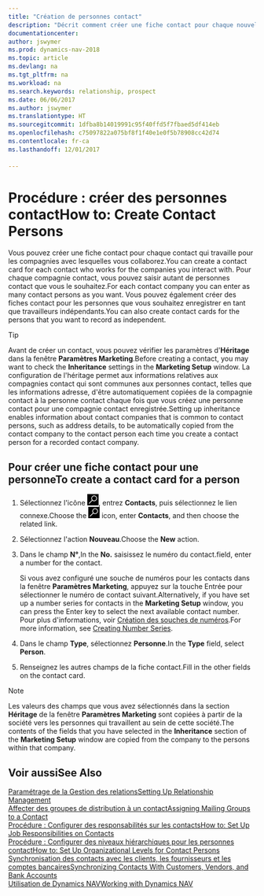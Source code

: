 ```yaml
---
title: "Création de personnes contact"
description: "Décrit comment créer une fiche contact pour chaque nouvelle personne ou nouveau prospect avec lequel vous collaborez ou entretenez des relations professionnelles."
documentationcenter: 
author: jswymer
ms.prod: dynamics-nav-2018
ms.topic: article
ms.devlang: na
ms.tgt_pltfrm: na
ms.workload: na
ms.search.keywords: relationship, prospect
ms.date: 06/06/2017
ms.author: jswymer
ms.translationtype: HT
ms.sourcegitcommit: 1dfba8b14019991c95f40ffd5f7fbaed5df414eb
ms.openlocfilehash: c75097822a075bf8f1f40e1e0f5b78908cc42d74
ms.contentlocale: fr-ca
ms.lasthandoff: 12/01/2017

---
```

# <a name="how-to-create-contact-persons"></a><span data-ttu-id="e2c20-103">Procédure : créer des personnes contact</span><span class="sxs-lookup"><span data-stu-id="e2c20-103">How to: Create Contact Persons</span></span>
<span data-ttu-id="e2c20-104">Vous pouvez créer une fiche contact pour chaque contact qui travaille pour les compagnies avec lesquelles vous collaborez.</span><span class="sxs-lookup"><span data-stu-id="e2c20-104">You can create a contact card for each contact who works for the companies you interact with.</span></span> <span data-ttu-id="e2c20-105">Pour chaque compagnie contact, vous pouvez saisir autant de personnes contact que vous le souhaitez.</span><span class="sxs-lookup"><span data-stu-id="e2c20-105">For each contact company you can enter as many contact persons as you want.</span></span> <span data-ttu-id="e2c20-106">Vous pouvez également créer des fiches contact pour les personnes que vous souhaitez enregistrer en tant que travailleurs indépendants.</span><span class="sxs-lookup"><span data-stu-id="e2c20-106">You can also create contact cards for the persons that you want to record as independent.</span></span>

> [!TIP]  
>   <span data-ttu-id="e2c20-107">Avant de créer un contact, vous pouvez vérifier les paramètres d'**Héritage** dans la fenêtre **Paramètres Marketing**.</span><span class="sxs-lookup"><span data-stu-id="e2c20-107">Before creating a contact, you may want to check the **Inheritance** settings in the **Marketing Setup** window.</span></span> <span data-ttu-id="e2c20-108">La configuration de l'héritage permet aux informations relatives aux compagnies contact qui sont communes aux personnes contact, telles que les informations adresse, d'être automatiquement copiées de la compagnie contact à la personne contact chaque fois que vous créez une personne contact pour une compagnie contact enregistrée.</span><span class="sxs-lookup"><span data-stu-id="e2c20-108">Setting up inheritance enables information about contact companies that is common to contact persons, such as address details, to be automatically copied from the contact company to the contact person each time you create a contact person for a recorded contact company.</span></span>

## <a name="to-create-a-contact-card-for-a-person"></a><span data-ttu-id="e2c20-109">Pour créer une fiche contact pour une personne</span><span class="sxs-lookup"><span data-stu-id="e2c20-109">To create a contact card for a person</span></span>
1. <span data-ttu-id="e2c20-110">Sélectionnez l'icône ![Page ou état pour la recherche](media/ui-search/search_small.png "icône Page ou état pour la recherche"), entrez **Contacts**, puis sélectionnez le lien connexe.</span><span class="sxs-lookup"><span data-stu-id="e2c20-110">Choose the ![Search for Page or Report](media/ui-search/search_small.png "Search for Page or Report icon") icon, enter **Contacts**, and then choose the related link.</span></span>
2. <span data-ttu-id="e2c20-111">Sélectionnez l'action **Nouveau**.</span><span class="sxs-lookup"><span data-stu-id="e2c20-111">Choose the **New** action.</span></span>
3. <span data-ttu-id="e2c20-112">Dans le champ **N°**,</span><span class="sxs-lookup"><span data-stu-id="e2c20-112">In the **No.**</span></span> <span data-ttu-id="e2c20-113">saisissez le numéro du contact.</span><span class="sxs-lookup"><span data-stu-id="e2c20-113">field, enter a number for the contact.</span></span>

    <span data-ttu-id="e2c20-114">Si vous avez configuré une souche de numéros pour les contacts dans la fenêtre **Paramètres Marketing**, appuyez sur la touche Entrée pour sélectionner le numéro de contact suivant.</span><span class="sxs-lookup"><span data-stu-id="e2c20-114">Alternatively, if you have set up a number series for contacts in the **Marketing Setup** window, you can press the Enter key to select the next available contact number.</span></span> <span data-ttu-id="e2c20-115">Pour plus d'informations, voir [Création des souches de numéros](ui-create-number-series.md).</span><span class="sxs-lookup"><span data-stu-id="e2c20-115">For more information, see [Creating Number Series](ui-create-number-series.md).</span></span>
4. <span data-ttu-id="e2c20-116">Dans le champ **Type**, sélectionnez **Personne**.</span><span class="sxs-lookup"><span data-stu-id="e2c20-116">In the **Type** field, select **Person**.</span></span>
5. <span data-ttu-id="e2c20-117">Renseignez les autres champs de la fiche contact.</span><span class="sxs-lookup"><span data-stu-id="e2c20-117">Fill in the other fields on the contact card.</span></span>

> [!NOTE]  
>   <span data-ttu-id="e2c20-118">Les valeurs des champs que vous avez sélectionnés dans la section **Héritage** de la fenêtre **Paramètres Marketing** sont copiées à partir de la société vers les personnes qui travaillent au sein de cette société.</span><span class="sxs-lookup"><span data-stu-id="e2c20-118">The contents of the fields that you have selected in the **Inheritance** section of the **Marketing Setup** window are copied from the company to the persons within that company.</span></span>

## <a name="see-also"></a><span data-ttu-id="e2c20-119">Voir aussi</span><span class="sxs-lookup"><span data-stu-id="e2c20-119">See Also</span></span>
[<span data-ttu-id="e2c20-120">Paramétrage de la Gestion des relations</span><span class="sxs-lookup"><span data-stu-id="e2c20-120">Setting Up Relationship Management</span></span>](marketing-setup-marketing.md)  
[<span data-ttu-id="e2c20-121">Affecter des groupes de distribution à un contact</span><span class="sxs-lookup"><span data-stu-id="e2c20-121">Assigning Mailing Groups to a Contact</span></span>](marketing-mailing-groups.md#AssignMailGroupContact)  
[<span data-ttu-id="e2c20-122">Procédure : Configurer des responsabilités sur les contacts</span><span class="sxs-lookup"><span data-stu-id="e2c20-122">How to: Set Up Job Responsibilities on Contacts</span></span>](marketing-job-responsibilities.md)  
[<span data-ttu-id="e2c20-123">Procédure : Configurer des niveaux hiérarchiques pour les personnes contact</span><span class="sxs-lookup"><span data-stu-id="e2c20-123">How to: Set Up Organizational Levels for Contact Persons</span></span>](marketing-organizational-levels.md)  
[<span data-ttu-id="e2c20-124">Synchronisation des contacts avec les clients, les fournisseurs et les comptes bancaires</span><span class="sxs-lookup"><span data-stu-id="e2c20-124">Synchronizing Contacts With Customers, Vendors, and Bank Accounts</span></span>](marketing-synchronize-contacts-customers-vendors-bank-accounts.md)  
[<span data-ttu-id="e2c20-125">Utilisation de Dynamics NAV</span><span class="sxs-lookup"><span data-stu-id="e2c20-125">Working with Dynamics NAV</span></span>](ui-work-product.md)  

